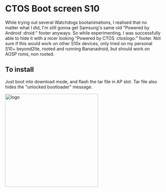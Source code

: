 # CTOS Boot screen S10
While trying out several Watchdogs bootanimations, I realised that no matter what I did, I'm still gonna get Samsung's same old "Powered by Android :droid:" footer anyways. So while experimenting, I was successfully able to hide it with a nicer looking "Powered by CTOS :ctoslogo:" footer. Not sure if this would work on other S10x devices, only tried on my personal S10+ beyond2lte, rooted and running Bananadroid, but should work on AOSP roms, non rooted.

## To install
Just boot into download mode, and flash the tar file in AP slot. Tar file also hides the "unlocked bootloader" message.

<img src="https://github.com/user-attachments/assets/24dd1ebb-8dae-484e-9a31-82abb4a96794" alt="logo" width="300"/>
